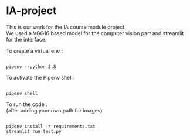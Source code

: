 # IA-project
This is our work for the IA course module project.  
We used a VGG16 based model for the computer vision part and streamlit for the interface.

To create a virtual env :
```

pipenv --python 3.8

```
To activate the Pipenv shell:
```

pipenv shell

```
To run the code :  
(after adding your own path for images)
```

pipenv install -r requirements.txt
streamlit run test.py

```
